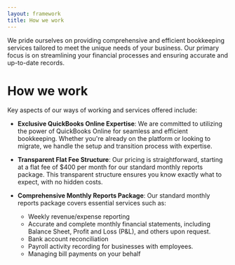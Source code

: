 ```yaml
---
layout: framework
title: How we work
---
```


We pride ourselves on providing comprehensive and efficient bookkeeping services tailored to meet the unique needs of your business. Our primary focus is on streamlining your financial processes and ensuring accurate and up-to-date records.

# How we work

Key aspects of our ways of working and services offered include:

* **Exclusive QuickBooks Online Expertise**: We are committed to utilizing the power of QuickBooks Online for seamless and efficient bookkeeping. Whether you're already on the platform or looking to migrate, we handle the setup and transition process with expertise.

* **Transparent Flat Fee Structure**: Our pricing is straightforward, starting at a flat fee of $400 per month for our standard monthly reports package. This transparent structure ensures you know exactly what to expect, with no hidden costs.

* **Comprehensive Monthly Reports Package**: Our standard monthly reports package covers essential services such as:

    * Weekly revenue/expense reporting
    * Accurate and complete monthly financial statements, including Balance Sheet, Profit and Loss (P&L), and others upon request.
    * Bank account reconciliation
    * Payroll activity recording for businesses with employees.
    * Managing bill payments on your behalf